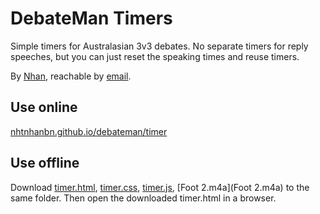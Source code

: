 # DebateMan Timers

Simple timers for Australasian 3v3 debates. No separate timers for reply speeches, but you can just reset the speaking times and reuse timers.

By [Nhan](https://nhtnhanbn.github.io), reachable by [email](mailto:nhtnhanbn@gmail.com).

## Use online

[nhtnhanbn.github.io/debateman/timer](https://nhtnhanbn.github.io/debateman/timer)

## Use offline

Download [timer.html](timer.html), [timer.css](timer.css), [timer.js](timer.js), [Foot 2.m4a](Foot 2.m4a) to the same folder. Then open the downloaded timer.html in a browser.